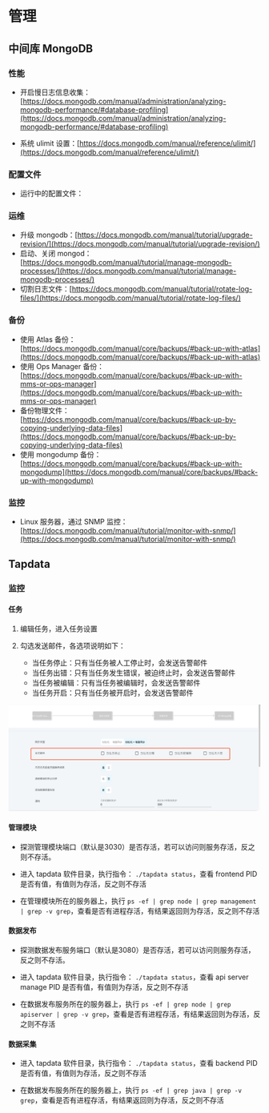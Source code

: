 # 管理

## 中间库 MongoDB

### 性能

- 开启慢日志信息收集：[https://docs.mongodb.com/manual/administration/analyzing-mongodb-performance/#database-profiling](https://docs.mongodb.com/manual/administration/analyzing-mongodb-performance/#database-profiling)

- 系统 ulimit 设置：[https://docs.mongodb.com/manual/reference/ulimit/](https://docs.mongodb.com/manual/reference/ulimit/)

### 配置文件

- 运行中的配置文件：

### 运维

- 升级 mongodb：[https://docs.mongodb.com/manual/tutorial/upgrade-revision/](https://docs.mongodb.com/manual/tutorial/upgrade-revision/)
- 启动、关闭 mongod：[https://docs.mongodb.com/manual/tutorial/manage-mongodb-processes/](https://docs.mongodb.com/manual/tutorial/manage-mongodb-processes/)
- 切割日志文件：[https://docs.mongodb.com/manual/tutorial/rotate-log-files/](https://docs.mongodb.com/manual/tutorial/rotate-log-files/)

### 备份

- 使用 Atlas 备份：[https://docs.mongodb.com/manual/core/backups/#back-up-with-atlas](https://docs.mongodb.com/manual/core/backups/#back-up-with-atlas)
- 使用 Ops Manager 备份：[https://docs.mongodb.com/manual/core/backups/#back-up-with-mms-or-ops-manager](https://docs.mongodb.com/manual/core/backups/#back-up-with-mms-or-ops-manager)
- 备份物理文件：[https://docs.mongodb.com/manual/core/backups/#back-up-by-copying-underlying-data-files](https://docs.mongodb.com/manual/core/backups/#back-up-by-copying-underlying-data-files)
- 使用 mongodump 备份：[https://docs.mongodb.com/manual/core/backups/#back-up-with-mongodump](https://docs.mongodb.com/manual/core/backups/#back-up-with-mongodump)

### 监控

- Linux 服务器，通过 SNMP 监控：[https://docs.mongodb.com/manual/tutorial/monitor-with-snmp/](https://docs.mongodb.com/manual/tutorial/monitor-with-snmp/)

## Tapdata 

### 监控

#### 任务

1. 编辑任务，进入任务设置

2. 勾选发送邮件，各选项说明如下：
    - 当任务停止：只有当任务被人工停止时，会发送告警邮件
    - 当任务出错：只有当任务发生错误，被迫终止时，会发送告警邮件
    - 当任务被编辑：只有当任务被编辑时，会发送告警邮件
    - 当任务开启：只有当任务被开启时，会发送告警邮件

![告警邮件设置](../images/admin-cn-1.png)

#### 管理模块

- 探测管理模块端口（默认是3030）是否存活，若可以访问则服务存活，反之则不存活。

- 进入 tapdata 软件目录，执行指令： `./tapdata status`，查看 frontend PID 是否有值，有值则为存活，反之则不存活

- 在管理模块所在的服务器上，执行 `ps -ef | grep node | grep management | grep -v grep`，查看是否有进程存活，有结果返回则为存活，反之则不存活

#### 数据发布

- 探测数据发布服务端口（默认是3080）是否存活，若可以访问则服务存活，反之则不存活。

- 进入 tapdata 软件目录，执行指令： `./tapdata status`，查看 api server manage PID 是否有值，有值则为存活，反之则不存活

- 在数据发布服务所在的服务器上，执行 `ps -ef | grep node | grep apiserver | grep -v grep`，查看是否有进程存活，有结果返回则为存活，反之则不存活

#### 数据采集

- 进入 tapdata 软件目录，执行指令： `./tapdata status`，查看 backend PID 是否有值，有值则为存活，反之则不存活

- 在数据发布服务所在的服务器上，执行 `ps -ef | grep java | grep -v grep`，查看是否有进程存活，有结果返回则为存活，反之则不存活
